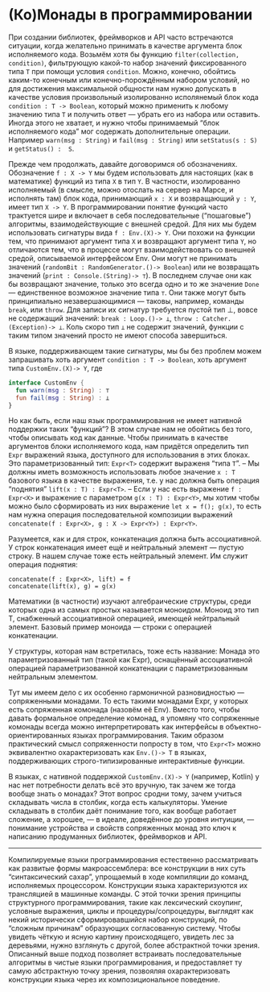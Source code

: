 (Ко)Монады в программировании
=============================

При создании библиотек, фреймворков и API часто встречаются ситуации, когда желательно принимать в качестве аргумента блок исполняемого кода.
Возьмём хотя бы функцию `filter(collection, condition)`, фильтрующую какой-то набор значений фиксированного типа `T` при помощи условия `condition`.
Можно, конечно, обойтись каким-то конечным или конечно-порождённым набором условий, но для достижения максимальной общности нам нужно допускать в
качестве условия произвольный изолированно исполянемый блок кода `condition : T -> Boolean`, который можно применить к любому значению типа `T` и получить ответ — убрать его из набора или оставить. Иногда этого не хватает, и нужно чтобы принимаемый “блок исполняемого кода” мог содержать дополнительные операции.
Например `warn(msg : String)` и `fail(msg : String)` или `setStatus(s : S)` и `getStatus() :  S`.

Прежде чем продолжать, давайте договоримся об обозначениях. Обозначение `f : X -> Y` мы будем использовать для настоящих (как в математике) функций
из типа `X` в тип `Y`. В частности, изолированно исполняемый (в смысле, можно отослать на сервер на Марсе, и исполнять там) блок кода, принимающий `x : X` и возвращающий `y : Y`, имеет тип `X -> Y`. В программировании понятие функций часто трактуется шире и включает в себя последовательные (“пошаговые”) алгоритмы, взаимодействующие с внешней средой. Для них мы будем использовать сигнатуры вида `f : Env.(X)-> Y`. Они похожи на функции тем, что принимают аргумент типа `X` и возвращают аргумент типа `Y`, но отличаются тем, что в процессе могут взаимодействовать со внешней средой, описываемой интерфейсом Env. Они могут не принимать значений (`randomBit : RandomGenerator.()-> Boolean`) или не возвращать значений (`print : Console.(String)-> ⊤`). В последнем случае они как бы возвращают значение, только это всегда одно и то же значение `Done` — единственное возможное значение типа `⊤`. Они также могут быть принципиально незавершающимися — таковы, например, команды `break`, или `throw`. Для записи их сигнатур требуется пустой тип ⊥, вовсе не содержащий значений: `break : Loop.()-> ⊥`, `throw : Catcher.(Exception)-> ⊥`. Коль скоро тип `⊥` не содержит значений, функции с таким типом значений просто не имеют способа завершиться.

В языке, поддерживающем такие сигнатуры, мы бы без проблем можем запрашивать хоть аргумент `condition : T -> Boolean`, хоть аргумент типа `CustomEnv.(X)-> Y`,
где
```kotlin
interface CustomEnv {
  fun warn(msg : String) : ⊤
  fun fail(msg : String) : ⊥
}
```

Но как быть, если наш язык программирования не имеет нативной поддержки таких “функций”? В этом случае нам не обойтись без того, чтобы
описывать код как данные. Чтобы принимать в качестве аргументов блоки исполняемого кода, нам придётся определить тип `Expr` выражений языка, доступного для использования в этих блоках. Это параметризованный тип: `Expr<T>` содержит выраженя “типа `T`”.
– Мы должны иметь возможность использовать любое значение `x : T` базового языка в качестве выражения, т.е. у нас должна быть операция “поднятия” `lift(x : T) : Expr<T>`.
– Если у нас есть выражение `f : Expr<X>` и выражение с параметром `g(x : T) : Expr<Y>`, мы хотим чтобы можно было сформировать из них выражение `let x = f(); g(x)`, то есть нам нужна операция последовательной композиции выражений `concatenate(f : Expr<X>, g : X -> Expr<Y>) : Expr<Y>`.

Разумеется, как и для строк, конкатенация должна быть ассоциативной. У строк конкатенация имеет ещё и нейтральный элемент — пустую строку.
В нашем случае тоже есть нейтральный элемент. Им служит операция поднятия:
```
concatenate(f : Expr<X>, lift) = f
concatenate(lift(x), g) = g(x)
```

Математики (в частности) изучают алгебраические структуры, среди которых одна из самых простых называется моноидом.
Моноид это тип T, снабженный ассоциативной операцией, имеющей нейтральный элемент.
Базовый пример моноида — строки с операцией конкатенации.

У структуры, которая нам встретилась, тоже есть название: Монада это параметризованный тип (такой как Expr<T>),
оснащённый ассоциативной операцией параметризованной конкатенации с параметризованным нейтральным элементом.

Тут мы имеем дело с их особенно гармоничной разновидностью — сопряженными монадами. То есть такими монадами Expr,
у которых есть сопряженная комонада (назовём её Env). Вместо того, чтобы давать формальное определение комонад,
я упомяну что сопряженные комонады всегда можно интерпретировать как интерфейсы в объектно-ориентированных языках
программирования. Таким образом практический смысл сопряженности попросту в том, что `Expr<T>` можно эквивалентно
охарактеризовать как `Env.()-> T` в языках, поддерживающих строго-типизированные интерактивные функции.

В языках, с нативной поддержкой `CustomEnv.(X)-> Y` (например, Kotlin) у нас нет потребности делать всё это вручную,
так зачем же тогда вообще знать о монадах? Этот вопрос сродни тому, зачем учиться складывать числа в столбик, когда
есть калькуляторы. Умение складывать в столбик даёт понимание того, как вообще работает сложение, а хорошее, —
в идеале, доведённое до уровня интуиции, — понимание устройства и свойств сопряженных монад это ключ к написанию
продуманных библиотек, фреймворков и API.

* * *

Компилируемые языки программирования естественно рассматривать как развитые формы макроассемблера: все конструкции в них суть
“синтаксический сахар”, упрощаемый в ходе компиляции до команд, исполняемых процессором. Конструкции языка характеризуются их
трансляцией в машинные команды. С этой точки зрения принципы структурного программирования, такие как лексический скоупинг,
условные выражения, циклы и процедуры/сопроцедуры, выглядят как некий исторически сформировавшийся набор конструкций, по
“сложным причинам” образующих согласованную систему. Чтобы увидеть чёткую и ясную картину происходящего, увидеть лес за
деревьями, нужно взглянуть с другой, более абстрактной точки зрения. Описанный выше подход позволяет встраивать последовательные
алгоритмы в чистые языки программирования, и предоставляет ту самую абстрактную точку зрения, позвояляя охарактеризовать конструкции
языка через их композициональное поведение.
